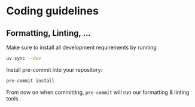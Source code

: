 # Coding guidelines

## Formatting, Linting, ...
Make sure to install all development requirements by running
```sh
uv sync --dev
```

Install pre-commit into your repository:
```sh
pre-commit install
```

From now on when committing, `pre-commit` will run our formatting & linting tools.
